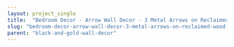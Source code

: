 ```yaml
---
layout: project_single
title:  "Bedroom Decor - Arrow Wall Decor - 3 Metal Arrows on Reclaimed Wood / Metal Arrow Wall Decor / Gold Black White Teal Coral Turquoise Gray"
slug: "bedroom-decor-arrow-wall-decor-3-metal-arrows-on-reclaimed-wood-metal-arrow-wall"
parent: "black-and-gold-wall-decor"
---
```

 